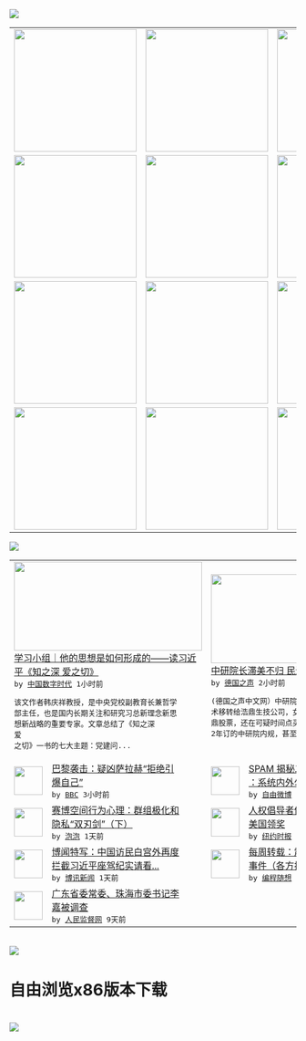 

<a href="https://github.com/greatfire/z/raw/master/FreeBrowser.apk"><img src="https://raw.githubusercontent.com/greatfire/wiki/master/x/header.png" /></a><table><tr><td width="262" align="center" valign="center"><a href="https://github.com/greatfire/wiki/wiki/nyt" title="纽约时报中文网 国际纵览"><img src="https://raw.githubusercontent.com/greatfire/wiki/master/x/nyt_flag.png" width="215"/></a></td><td width="262" align="center" valign="center"><a href="https://github.com/greatfire/wiki/wiki/dw" title=""><img src="https://raw.githubusercontent.com/greatfire/wiki/master/x/dw_flag.png" width="215"/></a></td><td width="262" align="center" valign="center"><a href="https://github.com/greatfire/wiki/wiki/rmjd" title=""><img src="https://raw.githubusercontent.com/greatfire/wiki/master/x/rmjd_flag.png" width="215"/></a></td></tr><tr><td width="262" align="center" valign="center"><a href="https://github.com/paopaonetizen/website" title="泡泡 - 未经审查的互联网信息"><img src="https://raw.githubusercontent.com/greatfire/wiki/master/x/pp_flag.png" width="215"/></a></td><td width="262" align="center" valign="center"><a href="https://github.com/getlantern/mirror" title="以及自由微博和GreatFire.org官方中文论坛"><img src="https://raw.githubusercontent.com/greatfire/wiki/master/x/lantern_flag.png" width="215"/></a></td><td width="262" align="center" valign="center"><a href="https://github.com/cdtmirrors/m/" title=""><img src="https://raw.githubusercontent.com/greatfire/wiki/master/x/cdt_flag.png" width="215"/></a></td></tr><tr><td width="262" align="center" valign="center"><a href="https://github.com/program-think/blog" title="编程随想的博客"><img src="https://raw.githubusercontent.com/greatfire/wiki/master/x/pt_flag.png" width="215"/></a></td><td width="262" align="center" valign="center"><a href="https://github.com/greatfire/wiki/wiki/bbc" title=""><img src="https://raw.githubusercontent.com/greatfire/wiki/master/x/bbc_flag.png" width="215"/></a></td><td width="262" align="center" valign="center"><a href="https://github.com/freeweibo/s" title="自由微博 - 匿名和不受屏蔽的新浪微博搜索"><img src="https://raw.githubusercontent.com/greatfire/wiki/master/x/fw_flag.png" width="215"/></a></td></tr><tr><td width="262" align="center" valign="center"><a href="https://github.com/greatfire/wiki/wiki/google" title=""><img src="https://raw.githubusercontent.com/greatfire/wiki/master/x/google_flag.png" width="215"/></a></td><td width="262" align="center" valign="center"><a href="https://github.com/bxnews/boxun" title=""><img src="https://raw.githubusercontent.com/greatfire/wiki/master/x/bx_flag.png" width="215"/></a></td><td width="262" align="center" valign="center"><a href="https://github.com/greatfire/wiki/wiki/open-source" title="欢迎访问GreatFire.org开发者项目网站"><img src="https://raw.githubusercontent.com/greatfire/wiki/master/x/open-source_flag.png" width="215"/></a></td></tr></table><img src="https://raw.githubusercontent.com/greatfire/wiki/master/x/newsfeed text.png" /><table cols="4"><tr><td colspan="2" width="380"><a href="http://feedproxy.google.com/~r/chinadigitaltimes/IyPt/~3/gnT6XpDHt4Y/"><img src="http://i1.wp.com/chinadigitaltimes.net/chinese/files/2015/12/a41d71c9gw1ezj9fz8lxcj20ku0ed0tt.jpg?zoom=4&w=440" width="330" height="156"/></a></br><a href="http://feedproxy.google.com/~r/chinadigitaltimes/IyPt/~3/gnT6XpDHt4Y/">学习小组｜他的思想是如何形成的——读习近<br/>平《知之深 爱之切》</a></br><kbd> by <a href="http://chinadigitaltimes.net/chinese/">中国数字时代</a> 1小时前 </kbd></br><pre>该文作者韩庆祥教授，是中央党校副教育长兼哲学<br/>部主任，也是国内长期关注和研究习总新理念新思<br/>想新战略的重要专家。文章总结了《知之深  爱<br/>之切》一书的七大主题：党建问...</pre></td><td colspan="2" width="380"><a href="http://dw.com/p/1IOMh?maca=chi-GK-text-greatfire-all-chinese-15625-xml-mrss"><img src="http://www.dw.com/image/0,,17460650_302,00.jpg" width="330" height="156"/></a></br><a href="http://dw.com/p/1IOMh?maca=chi-GK-text-greatfire-all-chinese-15625-xml-mrss">中研院长滞美不归 民进党保持距离</a></br><kbd> by <a href="http://dw.de">德国之声</a> 2小时前 </kbd></br><pre>(德国之声中文网）中研院长翁启惠把研究专利技<br/>术移转给浩鼎生技公司，女儿翁郁琇却持有大量浩<br/>鼎股票，还在可疑时间点买卖，违反自己在201<br/>2年订的中研院内规，甚至引发...</pre></td></tr><tr><td><img src="http://ichef.bbci.co.uk/news/ws/106/amz/worldservice/live/assets/images/2016/03/20/160320001934_salah_abdeslam_paris_attack_304x171_ap_nocredit.jpg" width="50" height="50"/></td><td width="280"><a href="http://www.bbc.com/zhongwen/simp/world/2016/04/160402_salah_abdeslam_brother">巴黎袭击：疑凶萨拉赫“拒绝引<br/>爆自己”</a></br><kbd> by <a href="http://www.bbc.co.uk/zhongwen/simp">BBC</a> 3小时前 </kbd></td><td><img src="http://ww1.sinaimg.cn/large/7a7ff9a9jw1f2i9msoeytj20fa07ndgc.jpg" width="50" height="50"/></td><td width="280"><a href="https://freeweibo.com/weibo/3959798023596977">SPAM 揭秘二类疫苗利益链<br/>：系统内外勾结 监管无...</a></br><kbd> by <a href="https://freeweibo.com/">自由微博</a> 5小时前 </kbd></td></tr><tr><td><img src="https://pao-pao.net/sites/pao-pao.net/files/styles/large/public/xia_pian_wen_zhong_tu_.jpg?itok=PbTXxyjR" width="50" height="50"/></td><td width="280"><a href="https://pao-pao.net/article/684">赛博空间行为心理：群组极化和<br/>隐私“双刃剑”（下）</a></br><kbd> by <a href="https://pao-pao.net">泡泡</a> 1天前 </kbd></td><td><img src="http://static01.nyt.com/images/2016/04/01/world/01CHINA-web1/01CHINA-web1-articleLarge.jpg" width="50" height="50"/></td><td width="280"><a href="https://d3qlz4p8smvoli.cloudfront.net/china/20160401/c01china/">人权倡导者倪玉兰被中国禁止赴<br/>美国领奖</a></br><kbd> by <a href="http://m.cn.nytimes.com/">纽约时报</a> 1天前 </kbd></td></tr><tr><td><img src="http://www.boxun.com/news/images/2016/04/201604011645yuanqing1.jpg" width="50" height="50"/></td><td width="280"><a href="http://www.boxun.com/news/gb/yuanqing/2016/04/201604011645.shtml">博闻特写：中国访民白宫外再度<br/>拦截习近平座驾纪实请看...</a></br><kbd> by <a href="http://www.boxun.com">博讯新闻</a> 1天前 </kbd></td><td><img src="http://lh3.googleusercontent.com/p2SuJcGJA5Ib4khCcDZHZ_CBvjPHoVm9tUYxfnxhd9YsFoIMYFQSb3rH6_YQEJDl-0e1-IjOO1-YYbY2C9Px_jP_2-6K0Nnd72J0FfNUokRAPNImUTDJ-YVNFoMriHvORu_GAnvguh4" width="50" height="50"/></td><td width="280"><a href="http://feedproxy.google.com/~r/programthink/~3/H-pq0ktXeyw/weekly-share-99.html">每周转载：震惊全国的山东疫苗<br/>事件（各方报道及网友评论）</a></br><kbd> by <a href="http://program-think.blogspot.com">编程随想</a> 5天前 </kbd></td></tr><tr><td><img src="http://www.rmjdw.com/uploads/allimg/160323/2300235442-0.png" width="50" height="50"/></td><td width="280"><a href="http://www.rmjdw.com//fanfuqianshao/20160323/15521.html">广东省委常委、珠海市委书记李<br/>嘉被调查 </a></br><kbd> by <a href="http://www.rmjdw.com/">人民监督网</a> 9天前 </kbd></td></table></br><a href="https://github.com/greatfire/z/raw/master/FreeBrowser.apk"><img src="https://raw.githubusercontent.com/greatfire/wiki/master/x/download app.png" /></a><h1>自由浏览x86版本下载<h1><a href="https://github.com/greatfire/z/raw/master/FreeBrowser-x86.apk"><img src="https://raw.githubusercontent.com/greatfire/images/master/fb86.qr.png" /></a>